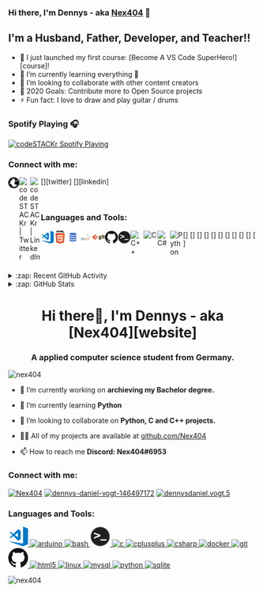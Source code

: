 ### Hi there, I'm Dennys - aka [Nex404][website] 👋

## I'm a Husband, Father, Developer, and Teacher!!

- 🔭 I just launched my first course: [Become A VS Code SuperHero!][course]!
- 🌱 I’m currently learning everything 🤣
- 👯 I’m looking to collaborate with other content creators
- 🥅 2020 Goals: Contribute more to Open Source projects
- ⚡ Fun fact: I love to draw and play guitar / drums

### Spotify Playing 🎧

[<img src="https://now-playing-codestackr.vercel.app/api/spotify-playing" alt="codeSTACKr Spotify Playing" width="350" />](https://open.spotify.com/user/swyqyimdc12jajde4vpwd2x1b)

### Connect with me:

[<img align="left" alt="codeSTACKr.com" width="22px" src="https://raw.githubusercontent.com/iconic/open-iconic/master/svg/globe.svg" />][website]
[<img align="left" alt="codeSTACKr | Twitter" width="22px" src="https://cdn.jsdelivr.net/npm/simple-icons@v3/icons/twitter.svg" />][twitter]
[<img align="left" alt="codeSTACKr | LinkedIn" width="22px" src="https://cdn.jsdelivr.net/npm/simple-icons@v3/icons/linkedin.svg" />][linkedin]


<br />

### Languages and Tools:

[<img align="left" alt="Visual Studio Code" width="26px" src="https://raw.githubusercontent.com/github/explore/80688e429a7d4ef2fca1e82350fe8e3517d3494d/topics/visual-studio-code/visual-studio-code.png" />]
[<img align="left" alt="HTML5" width="26px" src="https://raw.githubusercontent.com/github/explore/80688e429a7d4ef2fca1e82350fe8e3517d3494d/topics/html/html.png" />]
[<img align="left" alt="SQL" width="26px" src="https://raw.githubusercontent.com/github/explore/80688e429a7d4ef2fca1e82350fe8e3517d3494d/topics/sql/sql.png" />]
[<img align="left" alt="MySQL" width="26px" src="https://raw.githubusercontent.com/github/explore/80688e429a7d4ef2fca1e82350fe8e3517d3494d/topics/mysql/mysql.png" />]
[<img align="left" alt="Git" width="26px" src="https://raw.githubusercontent.com/github/explore/80688e429a7d4ef2fca1e82350fe8e3517d3494d/topics/git/git.png" />]
[<img align="left" alt="GitHub" width="26px" src="https://raw.githubusercontent.com/github/explore/78df643247d429f6cc873026c0622819ad797942/topics/github/github.png" />]
[<img align="left" alt="Terminal" width="26px" src="https://raw.githubusercontent.com/github/explore/80688e429a7d4ef2fca1e82350fe8e3517d3494d/topics/terminal/terminal.png" />]
[<img align="left" alt="C++" width="26px" src="https://user-images.githubusercontent.com/42747200/46140125-da084900-c26d-11e8-8ea7-c45ae6306309.png" />]
[<img align="left" alt="C" width="28px" src="https://icon-library.com/images/icon-c/icon-c-18.jpg" />]
[<img align="left" alt="C#" width="26px" src="https://camo.githubusercontent.com/0617f4657fef12e8d16db45b8d73def73144b09f/68747470733a2f2f646576656c6f7065722e6665646f726170726f6a6563742e6f72672f7374617469632f6c6f676f2f6373686172702e706e67" />]
[<img align="left" alt="Python" width="26px" src="https://repository-images.githubusercontent.com/88345998/d0468980-4297-11ea-96fa-e9a94794209d" />]

<br />
<br />



<details>
  <summary>:zap: Recent GitHub Activity</summary>
  
<!--START_SECTION:activity-->
<!--END_SECTION:activity-->

</details>

<details>
  <summary>:zap: GitHub Stats</summary>

  <img align="left" alt="Nex404's GitHub Stats" src="github-readme-stats.nex404.vercel.app/api?username=Nex404&show_icons=true&hide_border=true&count_private=true&theme=dark" />
  <img align="left" alt="Nex404's GitHub Stats" src="github-readme-stats.nex404.vercel.app/api/top-langs/?username=Nex404&exclude_repo=catkin_ws&layout=compact](https://github.com/anuraghazra/github-readme-stats" />

</details>




<h1 align="center">Hi there👋, I'm Dennys - aka [Nex404][website]</h1>
<h3 align="center">A applied computer science student from Germany.</h3>

<p align="left"> <img src="https://komarev.com/ghpvc/?username=nex404&label=Profile%20views&color=0e75b6&style=flat" alt="nex404" /> </p>

- 🔭 I’m currently working on **archieving my Bachelor degree.**

- 🌱 I’m currently learning **Python**

- 👯 I’m looking to collaborate on **Python, C and C++ projects.**

- 👨‍💻 All of my projects are available at [github.com/Nex404](github.com/Nex404)

- 📫 How to reach me **Discord: Nex404#6953**

<h3 align="left">Connect with me:</h3>
<p align="left">
<a href="https://discord.gg/KvrmX5Zd7h" target="blank"><img align="center" src="https://cdn4.iconfinder.com/data/icons/vector-brand-logos/40/Discord-512.png" alt="Nex404" height="45" width="45" /></a>
<a href="https://linkedin.com/in/dennys-daniel-vogt-146497172" target="blank"><img align="center" src="https://cdn.jsdelivr.net/npm/simple-icons@3.0.1/icons/linkedin.svg" alt="dennys-daniel-vogt-146497172" height="30" width="40" /></a>
<a href="https://fb.com/dennysdaniel.vogt.5" target="blank"><img align="center" src="https://cdn.jsdelivr.net/npm/simple-icons@3.0.1/icons/facebook.svg" alt="dennysdaniel.vogt.5" height="30" width="40" /></a>
</p>

<h3 align="left">Languages and Tools:</h3>

<p align="left"> <a href="https://code.visualstudio.com/" target="_blank"> <img src="https://raw.githubusercontent.com/github/explore/80688e429a7d4ef2fca1e82350fe8e3517d3494d/topics/visual-studio-code/visual-studio-code.png" alt="Visual Studio Code" width="40" height="40"/> </a> 
<a href="https://www.arduino.cc/" target="_blank"> <img src="https://cdn.worldvectorlogo.com/logos/arduino-1.svg" alt="arduino" width="40" height="40"/> </a> 
<a href="https://www.gnu.org/software/bash/" target="_blank"> <img src="https://www.vectorlogo.zone/logos/gnu_bash/gnu_bash-icon.svg" alt="bash" width="40" height="40"/> </a> 
<a href="https://openclassrooms.com/en/courses/4614926-learn-the-command-line-in-terminal" target="_blank"> <img src="https://raw.githubusercontent.com/github/explore/80688e429a7d4ef2fca1e82350fe8e3517d3494d/topics/terminal/terminal.png" alt="bash" width="40" height="40"/> </a> 
<a href="https://www.cprogramming.com/" target="_blank"> <img src="https://devicons.github.io/devicon/devicon.git/icons/c/c-original.svg" alt="c" width="40" height="40"/> </a> 
<a href="https://www.w3schools.com/cpp/" target="_blank"> <img src="https://devicons.github.io/devicon/devicon.git/icons/cplusplus/cplusplus-original.svg" alt="cplusplus" width="40" height="40"/> </a> 
<a href="https://www.w3schools.com/cs/" target="_blank"> <img src="https://devicons.github.io/devicon/devicon.git/icons/csharp/csharp-original.svg" alt="csharp" width="40" height="40"/> </a> 
<a href="https://www.docker.com/" target="_blank"> <img src="https://devicons.github.io/devicon/devicon.git/icons/docker/docker-original-wordmark.svg" alt="docker" width="40" height="40"/> </a> 
<a href="https://git-scm.com/" target="_blank"> <img src="https://www.vectorlogo.zone/logos/git-scm/git-scm-icon.svg" alt="git" width="40" height="40"/> </a> 
<a href="https://github.com/" target="_blank"> <img src="https://raw.githubusercontent.com/github/explore/78df643247d429f6cc873026c0622819ad797942/topics/github/github.png" alt="GitHub" width="40" height="40"/> </a> 
<a href="https://www.w3.org/html/" target="_blank"> <img src="https://devicons.github.io/devicon/devicon.git/icons/html5/html5-original-wordmark.svg" alt="html5" width="40" height="40"/> </a> 
<a href="https://www.linux.org/" target="_blank"> <img src="https://devicons.github.io/devicon/devicon.git/icons/linux/linux-original.svg" alt="linux" width="40" height="40"/> </a> 
<a href="https://www.mysql.com/" target="_blank"> <img src="https://devicons.github.io/devicon/devicon.git/icons/mysql/mysql-original-wordmark.svg" alt="mysql" width="40" height="40"/> </a> 
<a href="https://www.python.org" target="_blank"> <img src="https://devicons.github.io/devicon/devicon.git/icons/python/python-original.svg" alt="python" width="40" height="40"/> </a> 
<a href="https://www.sqlite.org/" target="_blank"> <img src="https://www.vectorlogo.zone/logos/sqlite/sqlite-icon.svg" alt="sqlite" width="40" height="40"/> </a> </p>


<!--
<p>&nbsp;<img align="left" src="https://github-readme-stats.vercel.app/api?username=nex404&show_icons=true&locale=en&count_private=true&theme=dark" alt="nex404" /></p>-->
<p><img align="left" src="https://github-readme-stats.vercel.app/api/top-langs?username=nex404&show_icons=true&locale=en&layout=compact&exclude_repo=catkin_ws" alt="nex404" /></p>

[website]: https://github.com/Nex404
